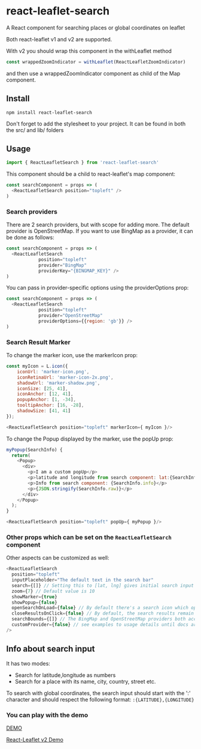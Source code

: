 # react-leaflet-search
A React component for searching places or global coordinates on leaflet

Both react-leaflet v1 and v2 are supported.

With v2 you should wrap this component in the withLeaflet method
```javascript
const wrappedZoomIndicator = withLeaflet(ReactLeafletZoomIndicator)
```
and then use a wrappedZoomIndicator component as child of the Map component.


## Install

```npm
npm install react-leaflet-search
```

Don't forget to add the stylesheet to your project. It can be found in both the src/ and lib/ folders


## Usage
```javascript
import { ReactLeafletSearch } from 'react-leaflet-search'
```

This component should be a child to react-leaflet's map component:
```javascript
const searchComponent = props => (
  <ReactLeafletSearch position="topleft" />
)
```

### Search providers

There are 2 search providers, but with scope for adding more.  The default provider is OpenStreetMap. If you want to use BingMap as a provider, it can be done as follows:
```javascript
const searchComponent = props => (
  <ReactLeafletSearch
            position="topleft"
            provider="BingMap"
            providerKey="{BINGMAP_KEY}" />
)
```

You can pass in provider-specific options using the providerOptions prop:
```javascript
const searchComponent = props => (
  <ReactLeafletSearch
            position="topleft"
            provider="OpenStreetMap"
            providerOptions={{region: 'gb'}} />
)
```

### Search Result Marker

To change the marker icon, use the markerIcon prop:
```javascript
const myIcon = L.icon({
    iconUrl: 'marker-icon.png',
    iconRetinaUrl: 'marker-icon-2x.png',
    shadowUrl: 'marker-shadow.png',
    iconSize: [25, 41],
    iconAnchor: [12, 41],
    popupAnchor: [1, -34],
    tooltipAnchor: [16, -28],
    shadowSize: [41, 41]
});

<ReactLeafletSearch position="topleft" markerIcon={ myIcon }/>
```

To change the Popup displayed by the marker, use the popUp prop:

```javascript
myPopup(SearchInfo) {
  return(
    <Popup>
      <div>
        <p>I am a custom popUp</p>
        <p>latitude and longitude from search component: lat:{SearchInfo.latLng[0]} lng:{SearchInfo.latLng[1]}</p>
        <p>Info from search component: {SearchInfo.info}</p>
        <p>{JSON.stringify(SearchInfo.raw)}</p>
      </div>
    </Popup>
  );
}

<ReactLeafletSearch position="topleft" popUp={ myPopup }/>
```
### Other props which can be set on the `ReactLeafletSearch` component
Other aspects can be customized as well:

```javascript
<ReactLeafletSearch
  position="topleft"
  inputPlaceholder="The default text in the search bar"
  search={[]} // Setting this to [lat, lng] gives initial search input to the component and map flies to that coordinates, its like search from props not from user
  zoom={7} // Default value is 10
  showMarker={true}
  showPopup={false}
  openSearchOnLoad={false} // By default there's a search icon which opens the input when clicked. Setting this to true opens the search by default.
  closeResultsOnClick={false} // By default, the search results remain when you click on one, and the map flies to the location of the result. But you might want to save space on your map by closing the results when one is clicked. The results are shown again (without another search) when focus is returned to the search input.
  searchBounds={[]} // The BingMap and OpenStreetMap providers both accept bounding coordinates in [se,nw] format. Note that in the case of OpenStreetMap, this only weights the results and doesn't exclude things out of bounds.
  customProvider={false} // see examples to usage details until docs are ready
/>
```


## Info about search input
It has two modes:
- Search for latitude,longitude as numbers
- Search for a place with its name, city, country, street etc.

To search with global coordinates, the search input should start with the ':' character and should respect the following format: `:{LATITUDE},{LONGITUDE}`


### You can play with the demo

[DEMO](https://tumerorkun.github.io/react-leaflet-components-examples/)

[React-Leaflet v2 Demo](https://tumerorkun.github.io/react-leaflet-v2-tests/)
